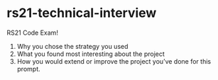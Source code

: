 # rs21-technical-interview
RS21 Code Exam!

1. Why you chose the strategy you used
2. What you found most interesting about the project
3. How you would extend or improve the project you’ve done for this prompt.
